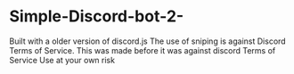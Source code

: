 # Simple-Discord-bot-2-
Built with a older version of discord.js
The use of sniping is against Discord Terms of Service. This was made before it was against discord Terms of Service 
Use at your own risk
